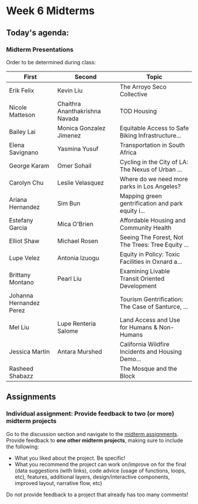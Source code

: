 # Week 6 Midterms

## Today's agenda:

### Midterm Presentations

Order to be determined during class:

First | Second | Topic
--|--|--
Erik Felix | Kevin Liu | The Arroyo Seco Collective
Nicole Matteson | Chaithra Ananthakrishna Navada | TOD Housing
Bailey Lai | Monica Gonzalez Jimenez | Equitable Access to Safe Biking Infrastructure...
Elena Savignano | Yasmina Yusuf | Transportation in South Africa
George Karam | Omer Sohail | Cycling in the City of LA: The Nexus of Urban ...
Carolyn Chu | Leslie Velasquez | Where do we need more parks in Los Angeles?
Ariana Hernandez | Sim Bun | Mapping green gentrification and park equity i...
Estefany Garcia | Mica O'Brien | Affordable Housing and Community Health
Elliot Shaw | Michael Rosen | Seeing The Forest, Not The Trees: Tree Equity ...
Lupe Velez | Antonia Izuogu | Equity in Policy: Toxic Facilities in Oxnard a...
Brittany Montano | Pearl Liu | Examining Livable Transit Oriented Development
Johanna Hernandez Perez |  | Tourism Gentrification: The Case of Santurce, ...
Mel Liu | Lupe Renteria Salome | Land Access and Use for Humans & Non-Humans
Jessica Martin | Antara Murshed | California Wildfire Incidents and Housing Demo...
Rasheed Shabazz |  | The Mosque and the Block

## Assignments

### Individual assignment: Provide feedback to two (or more) midterm projects

Go to the discussion section and navigate to the [midterm assignments](https://github.com/yohman/21F-UP206A/discussions/13). Provide feedback to **one other midterm projects**, making sure to include the following:

- What you liked about the project. Be specific!
- What you recommend the project can work on/improve on for the final (data suggestions (with links), code advice (usage of functions, loops, etc), features, additional layers, design/interactive components, improved layout, narrative flow, etc)

Do not provide feedback to a project that already has too many comments!
